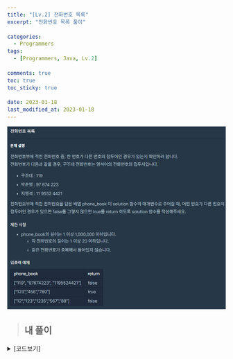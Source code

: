 ```yaml
---
title: "[Lv.2] 전화번호 목록"
excerpt: "전화번호 목록 풀이"

categories:
  - Programmers
tags:
  - [Programmers, Java, Lv.2]

comments: true
toc: true
toc_sticky: true

date: 2023-01-18
last_modified_at: 2023-01-18
---
```


<p align="center">
  <img width="calc(100% - #{$right-sidebar-width-narrow})" height="auto" src="/assets/images/programmers/phone_book.png">
</p>

> ## 내 풀이

<details class="no-arrow" markdown="1">
<summary>[코드보기]</summary>

```java
public boolean solution(String[] phone_book) {
  Arrays.sort(phone_book);
  for( int i=0; i< phone_book.length-1; i++ ){
    if(phone_book[i+1].startsWith(phone_book[i])){
      return false;
    }
  }
  return true;
}
```

</details>
